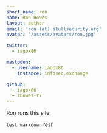 ```yaml
---
short_name: ron
name: Ron Bowes
layout: author
email: 'ron (at) skullsecurity.org'
avatar: '/assets/avatars/ron.jpg'

twitter: 
  - iagox86

mastodon: 
  - username: iagox86
    instance: infosec.exchange

github:
  - iagox86
  - rbowes-r7
---
```


Ron runs this site

`test markdown` *test*

